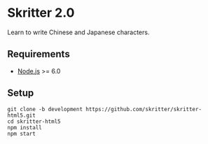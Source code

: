 # Skritter 2.0

Learn to write Chinese and Japanese characters.

## Requirements

* [Node.js](https://nodejs.org/) >= 6.0

## Setup

```
git clone -b development https://github.com/skritter/skritter-html5.git
cd skritter-html5
npm install
npm start
```
